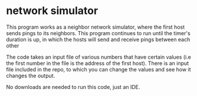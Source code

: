 # network simulator
 
This program works as a neighbor network simulator, where the first host sends pings to its neighbors. This program continues to run until the timer's duration is up, in which the hosts will send and receive pings between each other

The code takes an input file of various numbers that have certain values (i.e the first number in the file is the address of the first host). There is an input file included in the repo, to which you can change the values and see how it changes the output.

No downloads are needed to run this code, just an IDE.